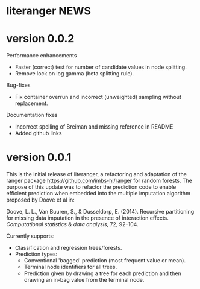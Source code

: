 literanger NEWS
===============

# version 0.0.2

Performance enhancements
-   Faster (correct) test for number of candidate values in node splitting.
-   Remove lock on log gamma (beta splitting rule).

Bug-fixes
-   Fix container overrun and incorrect (unweighted) sampling without
    replacement.

Documentation fixes
-   Incorrect spelling of Breiman and missing reference in README
-   Added github links


# version 0.0.1

This is the initial release of literanger, a refactoring and adaptation of the
ranger package <https://github.com/imbs-hl/ranger> for random forests. The
purpose of this update was to refactor the prediction code to enable efficient
prediction when embedded into the multiple imputation algorithm proposed by
Doove et al in:

Doove, L. L., Van Buuren, S., & Dusseldorp, E. (2014). Recursive partitioning
for missing data imputation in the presence of interaction effects.
_Computational statistics & data analysis_, 72, 92-104.

Currently supports:
-   Classification and regression trees/forests.
-   Prediction types:
    -   Conventional 'bagged' prediction (most frequent value or mean).
    -   Terminal node identifiers for all trees.
    -   Prediction given by drawing a tree for each prediction and then drawing
        an in-bag value from the terminal node.

